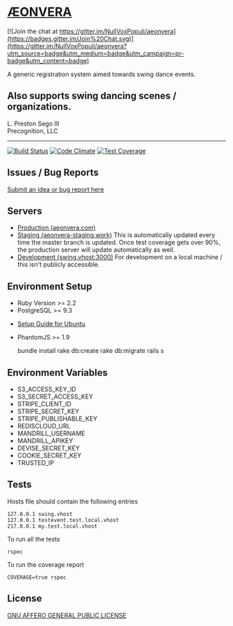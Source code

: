# [ÆONVERA](https://www.aeonvera.com)

[![Join the chat at https://gitter.im/NullVoxPopuli/aeonvera](https://badges.gitter.im/Join%20Chat.svg)](https://gitter.im/NullVoxPopuli/aeonvera?utm_source=badge&utm_medium=badge&utm_campaign=pr-badge&utm_content=badge)

 A generic registration system aimed towards swing dance events.

 Also supports swing dancing scenes / organizations.
 ------------------------------

 L. Preston Sego III  
 Precognition, LLC

 ------------------------------

 [![Build Status](http://img.shields.io/travis/NullVoxPopuli/aeonvera.svg?style=flat-square)](https://travis-ci.org/NullVoxPopuli/aeonvera)
 [![Code Climate](http://img.shields.io/codeclimate/github/NullVoxPopuli/aeonvera.svg?style=flat-square)](https://codeclimate.com/github/NullVoxPopuli/aeonvera)
 [![Test Coverage](http://img.shields.io/codeclimate/coverage/github/NullVoxPopuli/aeonvera.svg?style=flat-square)](https://codeclimate.com/github/NullVoxPopuli/aeonvera)


## Issues / Bug Reports

 [Submit an idea or bug report here](https://github.com/NullVoxPopuli/aeonvera/issues)

## Servers

  * [Production (aeonvera.com)](https://www.aeonvera.com)
  * [Staging (aeonvera-staging.work)](http://aeonvera-staging.work/)
    This is automatically updated every time the master branch is updated. Once test coverage gets over 90%, the production server will update automatically as well.
  * [Development (swing.vhost:3000)](http://swing.vhost:3000)
    For development on a local machine / this isn't publicly accessible.

## Environment Setup

  * Ruby Version >= 2.2
  * PostgreSQL >= 9.3
   - [Setup Guide for Ubuntu](https://gorails.com/setup/ubuntu/15.04)
  * PhantomJS >= 1.9


    bundle install
    rake db:create
    rake db:migrate
    rails s

## Environment Variables

  * S3_ACCESS_KEY_ID
  * S3_SECRET_ACCESS_KEY
  * STRIPE_CLIENT_ID
  * STRIPE_SECRET_KEY
  * STRIPE_PUBLISHABLE_KEY
  * REDISCLOUD_URL
  * MANDRILL_USERNAME
  * MANDRILL_APIKEY
  * DEVISE_SECRET_KEY
  * COOKIE_SECRET_KEY
  * TRUSTED_IP

## Tests

 Hosts file should contain the following entries

    127.0.0.1 swing.vhost
    127.0.0.1 testevent.test.local.vhost
    217.0.0.1 my.test.local.vhost

 To run all the tests

    rspec

 To run the coverage report

    COVERAGE=true rspec


## License

[GNU AFFERO GENERAL PUBLIC LICENSE](LICENSE.md)

